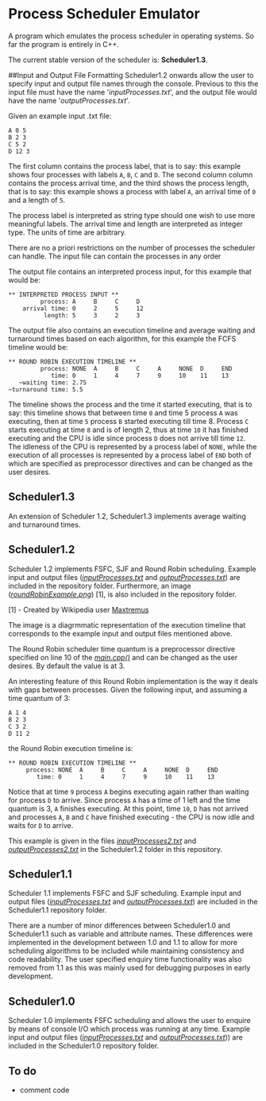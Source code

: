 # Process Scheduler Emulator

A program which emulates the process scheduler in operating systems.
So far the program is entirely in C++.

The current stable version of the scheduler is: **Scheduler1.3**.

##Input and Output File Formatting
Scheduler1.2 onwards allow the user to specify input and output file names through the console. Previous to this the input file must have the name '*inputProcesses.txt*', and the output file would have the name '*outputProcesses.txt*'.

Given an example input .txt file:
```
A 0 5
B 2 3
C 5 2
D 12 3
```
The first column contains the process label, that is to say: this example shows four processes with labels `A`, `B`, `C` and `D`. The second column column contains the process arrival time, and the third shows the process length, that is to say: this example shows a process with label `A`, an arrival time of `0` and a length of `5`.

The process label is interpreted as string type should one wish to use more meaningful labels.
The arrival time and length are interpreted as integer type. The units of time are arbitrary.

There are no a priori restrictions on the number of processes the scheduler can handle.
The input file can contain the processes in any order

The output file contains an interpreted process input, for this example that would be:
```
** INTERPRETED PROCESS INPUT **
         process: A     B     C     D     
    arrival time: 0     2     5     12    
          length: 5     3     2     3        
```
The output file also contains an execution timeline and average waiting and turnaround times based on each algorithm, for this example the FCFS timeline would be:
```
** ROUND ROBIN EXECUTION TIMELINE **
         process: NONE  A     B     C     A     NONE  D     END   
            time: 0     1     4     7     9     10    11    13    
   ~waiting time: 2.75
~turnaround time: 5.5 
```
The timeline shows the process and the time it started executing, that is to say: this timeline shows that between time `0` and time 5 process `A` was executing, then at time `5` process `B` started executing till time 8. Process `C` starts executing at time `8` and is of length 2, thus at time `10` it has finished executing and the CPU is idle since process `D` does not arrive till time `12`. The idleness of the CPU is represented by a process label of `NONE`, while the execution of all processes is represented by a process label of `END`  both of which are specified as preprocessor directives and can be changed as the user desires.

## Scheduler1.3
An extension of Scheduler 1.2, Scheduler1.3 implements average waiting and turnaround times.

## Scheduler1.2
Scheduler 1.2 implements FSFC, SJF and Round Robin scheduling. Example input and output files ([*inputProcesses.txt*](Scheduler1.2/inputProcesses.txt) and [*outputProcesses.txt*](Scheduler1.2/outputProcesses.txt)) are included in the repository folder. Furthermore, an image ([*roundRobinExample.png*](Scheduler1.2/roundRobinExample.png)) [1], is also included in the repository folder.

[1] - Created by Wikipedia user [Maxtremus](https://en.wikipedia.org/wiki/Round-robin_scheduling#/media/File:Round-robin_schedule_quantum_3.png "Round Robin example image credits")

The image is a diagrmmatic representation of the execution timeline that corresponds to the example input and output files mentioned above.

The Round Robin scheduler time quantum is a preprocessor directive specified on line 10 of the [*main.cpp()*](Scheduler1.2/main.cpp) and can be changed as the user desires. By default the value is at 3.

An interesting feature of this Round Robin implementation is the way it deals with gaps between processes. Given the following input, and assuming a time quantum of 3:

```
A 1 4
B 2 3
C 3 2
D 11 2
```

the Round Robin execution timeline is:

```
** ROUND ROBIN EXECUTION TIMELINE **
     process: NONE  A     B     C     A     NONE  D     END   
        time: 0     1     4     7     9     10    11    13    
```
Notice that at time `9` process `A` begins executing again rather than waiting for process `D` to arrive. Since process `A` has a time of 1 left and the time quantum is 3, `A` finishes executing. At this point, time `10`, `D` has not arrived and processes `A`, `B` and `C` have finished executing - the CPU is now idle and waits for `D` to arrive.

This example is given in the files [*inputProcesses2.txt*](Scheduler1.2/inputProcesses2.txt) and [*outputProcesses2.txt*](Scheduler1.2/outputProcesses2.txt) in the Scheduler1.2 folder in this repository.

## Scheduler1.1
Scheduler 1.1 implements FSFC and SJF scheduling. Example input and output files ([*inputProcesses.txt*](Scheduler1.1/inputProcesses.txt) and [*outputProcesses.txt*](Scheduler1.1/outputProcesses.txt)) are included in the Scheduler1.1 repository folder.

There are a number of minor differences between Scheduler1.0 and Scheduler1.1 such as variable and attribute names. These differences were implemented in the development between 1.0 and 1.1 to allow for more scheduling algorithms to be included while maintaining consistency and code readability.
The user specified enquiry time functionality was also removed from 1.1 as this was mainly used for debugging purposes in early development.

## Scheduler1.0
Scheduler 1.0 implements FSFC scheduling and allows the user to enquire by means of console I/O which process was running at any time. Example input and output files ([*inputProcesses.txt*](Scheduler1.0/inputProcesses.txt) and [*outputProcesses.txt*](Scheduler1.0/outputProcesses.txt))) are included in the Scheduler1.0 repository folder.

## To do
- comment code

